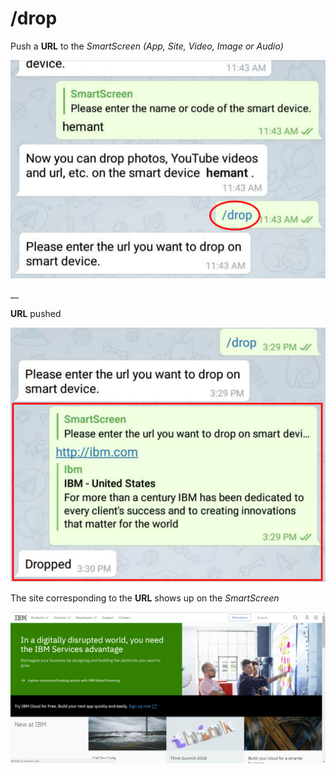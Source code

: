 # /drop

Push a **URL** to the _SmartScreen \(App, Site, Video, Image or Audio\)_

![](../.gitbook/assets/d1_t.png)

  
__

**URL** pushed

![](../.gitbook/assets/d2_t.png)

The  site corresponding to the **URL** shows up on the _SmartScreen_

![](../.gitbook/assets/drop_ss_1.png)

